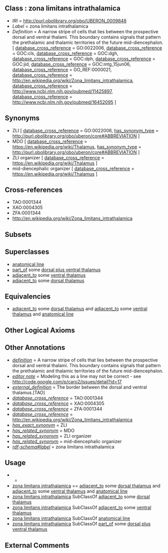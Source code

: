 
## Class : zona limitans intrathalamica

 * *IRI* = http://purl.obolibrary.org/obo/UBERON_0009848
 * *Label* = zona limitans intrathalamica
 * *Definition* = A narrow stripe of cells that lies between the prospective dorsal and ventral thalami. This boundary contains signals that pattern the prethalamic and thalamic territories of the future mid-diencephalon. [ [database_cross_reference](../../ef/oboInOwl#hasDbXref.md) = GO:0022006, [database_cross_reference](../../ef/oboInOwl#hasDbXref.md) = GOC:cls, [database_cross_reference](../../ef/oboInOwl#hasDbXref.md) = GOC:dgh, [database_cross_reference](../../ef/oboInOwl#hasDbXref.md) = GOC:dph, [database_cross_reference](../../ef/oboInOwl#hasDbXref.md) = GOC:jid, [database_cross_reference](../../ef/oboInOwl#hasDbXref.md) = GOC:mtg_15jun06, [database_cross_reference](../../ef/oboInOwl#hasDbXref.md) = GO_REF:0000021, [database_cross_reference](../../ef/oboInOwl#hasDbXref.md) = http://en.wikipedia.org/wiki/Zona_limitans_intrathalamica, [database_cross_reference](../../ef/oboInOwl#hasDbXref.md) = http://www.ncbi.nlm.nih.gov/pubmed/11425897, [database_cross_reference](../../ef/oboInOwl#hasDbXref.md) = http://www.ncbi.nlm.nih.gov/pubmed/16452095 ]

## Synonyms

 * ZLI [ [database_cross_reference](../../ef/oboInOwl#hasDbXref.md) = GO:0022006, [has_synonym_type](../../pe/oboInOwl#hasSynonymType.md) = http://purl.obolibrary.org/obo/uberon/core#ABBREVIATION ]
 * MDO [ [database_cross_reference](../../ef/oboInOwl#hasDbXref.md) = https://en.wikipedia.org/wiki/Thalamus, [has_synonym_type](../../pe/oboInOwl#hasSynonymType.md) = http://purl.obolibrary.org/obo/uberon/core#ABBREVIATION ]
 * ZLI organizer [ [database_cross_reference](../../ef/oboInOwl#hasDbXref.md) = https://en.wikipedia.org/wiki/Thalamus ]
 * mid-diencephalic organizer [ [database_cross_reference](../../ef/oboInOwl#hasDbXref.md) = https://en.wikipedia.org/wiki/Thalamus ]

## Cross-references

 * TAO:0001344
 * XAO:0004305
 * ZFA:0001344
 * http://en.wikipedia.org/wiki/Zona_limitans_intrathalamica

## Subsets


## Superclasses

 * [anatomical line](../../UBERON/00/UBERON_0006800.md)
 * [part_of](../../BFO/50/BFO_0000050.md) some [dorsal plus ventral thalamus](../../UBERON/97/UBERON_0001897.md)
 * [adjacent_to](../../RO/20/RO_0002220.md) some [ventral thalamus](../../UBERON/00/UBERON_0001900.md)
 * [adjacent_to](../../RO/20/RO_0002220.md) some [dorsal thalamus](../../UBERON/03/UBERON_0004703.md)

## Equivalencies

 * [adjacent_to](../../RO/20/RO_0002220.md) some [dorsal thalamus](../../UBERON/03/UBERON_0004703.md) and [adjacent_to](../../RO/20/RO_0002220.md) some [ventral thalamus](../../UBERON/00/UBERON_0001900.md) and [anatomical line](../../UBERON/00/UBERON_0006800.md)

## Other Logical Axioms


## Other Annotations

 * *[definition](../../IAO/15/IAO_0000115.md)* = A narrow stripe of cells that lies between the prospective dorsal and ventral thalami. This boundary contains signals that pattern the prethalamic and thalamic territories of the future mid-diencephalon.
 * *[editor note](../../IAO/16/IAO_0000116.md)* = Modeling this as a line may not be correct - see http://code.google.com/p/caro2/issues/detail?id=17
 * *[external_definition](../../UBPROP/01/UBPROP_0000001.md)* = The border between the dorsal and ventral thalamus.[TAO]
 * *[database_cross_reference](../../ef/oboInOwl#hasDbXref.md)* = TAO:0001344
 * *[database_cross_reference](../../ef/oboInOwl#hasDbXref.md)* = XAO:0004305
 * *[database_cross_reference](../../ef/oboInOwl#hasDbXref.md)* = ZFA:0001344
 * *[database_cross_reference](../../ef/oboInOwl#hasDbXref.md)* = http://en.wikipedia.org/wiki/Zona_limitans_intrathalamica
 * *[has_exact_synonym](../../ym/oboInOwl#hasExactSynonym.md)* = ZLI
 * *[has_related_synonym](../../ym/oboInOwl#hasRelatedSynonym.md)* = MDO
 * *[has_related_synonym](../../ym/oboInOwl#hasRelatedSynonym.md)* = ZLI organizer
 * *[has_related_synonym](../../ym/oboInOwl#hasRelatedSynonym.md)* = mid-diencephalic organizer
 * *[rdf-schema#label](../../el/rdf-schema#label.md)* = zona limitans intrathalamica

## Usage

 * -
 * [zona limitans intrathalamica](../../UBERON/48/UBERON_0009848.md) == [adjacent_to](../../RO/20/RO_0002220.md) some [dorsal thalamus](../../UBERON/03/UBERON_0004703.md) and [adjacent_to](../../RO/20/RO_0002220.md) some [ventral thalamus](../../UBERON/00/UBERON_0001900.md) and [anatomical line](../../UBERON/00/UBERON_0006800.md)
 * [zona limitans intrathalamica](../../UBERON/48/UBERON_0009848.md) SubClassOf [adjacent_to](../../RO/20/RO_0002220.md) some [dorsal thalamus](../../UBERON/03/UBERON_0004703.md)
 * [zona limitans intrathalamica](../../UBERON/48/UBERON_0009848.md) SubClassOf [adjacent_to](../../RO/20/RO_0002220.md) some [ventral thalamus](../../UBERON/00/UBERON_0001900.md)
 * [zona limitans intrathalamica](../../UBERON/48/UBERON_0009848.md) SubClassOf [anatomical line](../../UBERON/00/UBERON_0006800.md)
 * [zona limitans intrathalamica](../../UBERON/48/UBERON_0009848.md) SubClassOf [part_of](../../BFO/50/BFO_0000050.md) some [dorsal plus ventral thalamus](../../UBERON/97/UBERON_0001897.md)

## External Comments

